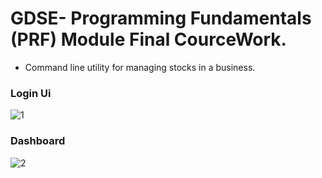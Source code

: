 # GDSE- Programming Fundamentals (PRF) Module Final CourceWork.

* Command line utility for managing stocks in a business. 

### Login Ui
![1](https://github.com/malintha-induwara/ijse-stock-management-system/assets/60071404/15916869-40cf-45e8-8245-1c14b77f31c8)


### Dashboard
![2](https://github.com/malintha-induwara/ijse-stock-management-system/assets/60071404/bcd7823b-ae16-4f75-8e36-06eb5eeb23d6)
